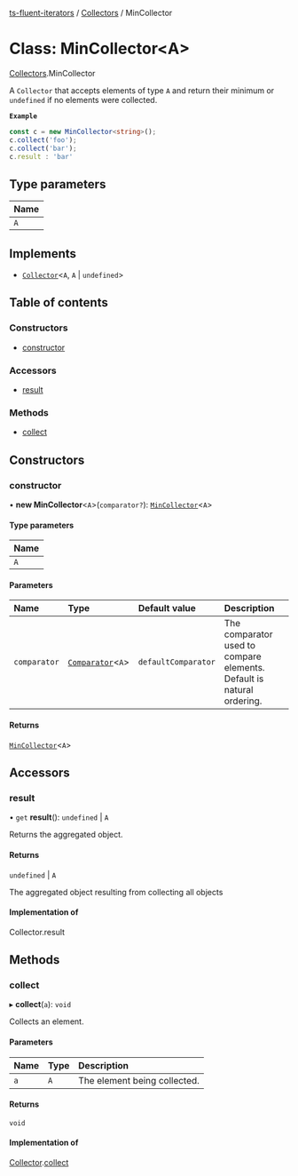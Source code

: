 [ts-fluent-iterators](../README.md) / [Collectors](../modules/Collectors.md) / MinCollector

# Class: MinCollector\<A\>

[Collectors](../modules/Collectors.md).MinCollector

A `Collector` that accepts elements of type `A` and return their minimum or `undefined` if no elements were collected.

**`Example`**

```ts
const c = new MinCollector<string>();
c.collect('foo');
c.collect('bar');
c.result : 'bar'
```

## Type parameters

| Name |
| :------ |
| `A` |

## Implements

- [`Collector`](../interfaces/Collectors.Collector.md)\<`A`, `A` \| `undefined`\>

## Table of contents

### Constructors

- [constructor](Collectors.MinCollector.md#constructor)

### Accessors

- [result](Collectors.MinCollector.md#result)

### Methods

- [collect](Collectors.MinCollector.md#collect)

## Constructors

### constructor

• **new MinCollector**\<`A`\>(`comparator?`): [`MinCollector`](Collectors.MinCollector.md)\<`A`\>

#### Type parameters

| Name |
| :------ |
| `A` |

#### Parameters

| Name | Type | Default value | Description |
| :------ | :------ | :------ | :------ |
| `comparator` | [`Comparator`](../README.md#comparator)\<`A`\> | `defaultComparator` | The comparator used to compare elements. Default is natural ordering. |

#### Returns

[`MinCollector`](Collectors.MinCollector.md)\<`A`\>

## Accessors

### result

• `get` **result**(): `undefined` \| `A`

Returns the aggregated object.

#### Returns

`undefined` \| `A`

The aggregated object resulting from collecting all objects

#### Implementation of

Collector.result

## Methods

### collect

▸ **collect**(`a`): `void`

Collects an element.

#### Parameters

| Name | Type | Description |
| :------ | :------ | :------ |
| `a` | `A` | The element being collected. |

#### Returns

`void`

#### Implementation of

[Collector](../interfaces/Collectors.Collector.md).[collect](../interfaces/Collectors.Collector.md#collect)
